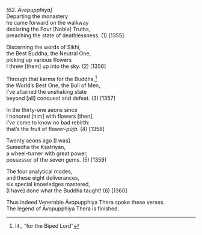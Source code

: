 *\[62. Āvopupphiya\]*  
Departing the monastery  
he came forward on the walkway  
declaring the Four \[Noble\] Truths,  
preaching the state of deathlessness. (1) \[1355\]

Discerning the words of Sikhi,  
the Best Buddha, the Neutral One,  
picking up various flowers  
I threw \[them\] up into the sky. (2) \[1356\]

Through that karma for the Buddha,[^1]  
the World’s Best One, the Bull of Men,  
I’ve attained the unshaking state  
beyond \[all\] conquest and defeat. (3) \[1357\]

In the thirty-one aeons since  
I honored \[him\] with flowers \[then\],  
I’ve come to know no bad rebirth:  
that’s the fruit of flower-*pūjā.* (4) \[1358\]

Twenty aeons ago \[I was\]  
Sumedha the Kṣatriyan,  
a wheel-turner with great power,  
possessor of the seven gems. (5) \[1359\]

The four analytical modes,  
and these eight deliverances,  
six special knowledges mastered,  
\[I have\] done what the Buddha taught! (6) \[1360\]

Thus indeed Venerable Āvopupphiya Thera spoke these verses.  
The legend of Āvopupphiya Thera is finished.

[^1]: lit., “for the Biped Lord”
